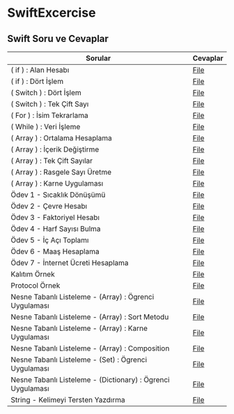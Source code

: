 # SwiftExcercise

## Swift Soru ve Cevaplar 
| Sorular                                        | Cevaplar                                                                                                                                                        |
|-----------------------------------------------|-------------------------------------------------------------------------------------------------------------------------------------------------------------|
| ( if ) : Alan Hesabı                                     | <a href="https://github.com/japsadev/SwiftExcercise/blob/775e2747de497e04f74f83953ce91c6247a49970/if_AlanHesabi.md">File</a>                                |
| ( if ) : Dört İşlem                  | <a href="https://github.com/japsadev/SwiftExcercise/blob/362f984c8d1ffc12b0d5c29a6d40f7452d522c04/if_DortIslem.md">File</a> |
| ( Switch ) : Dört İşlem   | <a href="https://github.com/japsadev/SwiftExcercise/blob/8e35be1d8b86f52da7cdb4ee4d3c40d259e8263f/switch_DortIslem.md">File</a>            |
| ( Switch ) : Tek Çift Sayı                                         | <a href="https://github.com/japsadev/SwiftExcercise/blob/e2b6c156d62b45e9ec90b65a5fe2128bf8576f90/switch_TekCift.md">File</a>                                    |
| ( For ) : İsim Tekrarlama | <a href="https://github.com/japsadev/SwiftExcercise/blob/d187c9ada5872095aa2eef2e7764caaf3c66eb56/for_Is%C4%B1mTekrarlama.md">File</a>                                |
| ( While ) : Veri İşleme                                | <a href="https://github.com/japsadev/SwiftExcercise/blob/31b6085fb505b279ba05153ffb45a71f670117dd/while_VeriIsleme.md">File</a>                               |
| ( Array ) : Ortalama Hesaplama                                | <a href="https://github.com/japsadev/SwiftExcercise/blob/4e9d96cb167cc6c0b315245ca140d82b688135f8/array_OrtalamaHesaplama.md">File</a>                               |
|  ( Array ) : İçerik Değiştirme                             | <a href="https://github.com/japsadev/SwiftExcercise/blob/99459792ebe78e011c64a0d471b75fcd0a13c21c/array_IcerikDegistirme.md">File</a>                               |
| ( Array ) : Tek Çift Sayılar          | <a href="https://github.com/japsadev/SwiftExcercise/blob/8495945797f38d37c74a4fc2e27524c020e5c531/array_TekCift.md">File</a>             |
| ( Array ) : Rasgele Sayı Üretme                              | <a href="https://github.com/japsadev/SwiftExcercise/blob/61534d6d86c4924db2a94758d1bc5bbea3d637fc/array_RastgeleSayi.md">File</a>                                |
| ( Array ) : Karne Uygulaması                             | <a href="https://github.com/japsadev/SwiftExcercise/blob/aaf198fd787fd092a20b5108088ffa4e217206f9/array_KarneUygulamasi.md">File</a>                                 |
| Ödev 1 - Sıcaklık Dönüşümü                           | <a href="https://github.com/japsadev/SwiftExcercise/blob/ef04dc44ef0d08516088f7dc982aff3a78a2a643/SicaklikDonusumu.md">File</a>                               |
| Ödev 2 - Çevre Hesabı                           | <a href="https://github.com/japsadev/SwiftExcercise/blob/9a415267e402e71c062a5b9444ffa0cc426a1830/DikdortgenCevre.md">File</a>                               |
| Ödev 3 - Faktoriyel Hesabı                          | <a href="https://github.com/japsadev/SwiftExcercise/blob/38e7ad60085f8c96fa8827dc7f065de49e1c3932/FaktoriyelHesaplama.md">File</a>                               |
| Ödev 4 - Harf Sayısı Bulma                          | <a href="https://github.com/japsadev/SwiftExcercise/blob/6dac95def1ca50df0fc96fe2e9492f1f8fb02bef/KelimeHarf.md">File</a>                               |
| Ödev 5 - İç Açı Toplamı                          | <a href="https://github.com/japsadev/SwiftExcercise/blob/47668b8db8e8537fdb541e9dfecf61b4358ab1d2/IcAcilarinToplami.md">File</a>                               |
| Ödev 6 - Maaş Hesaplama                          | <a href="https://github.com/japsadev/SwiftExcercise/blob/17d73cf32308731ca4f82aaa98c68e21a2bc3e17/Maa%C5%9FIsteme.md">File</a>                               |
| Ödev 7 - İnternet Ücreti Hesaplama                           | <a href="https://github.com/japsadev/SwiftExcercise/blob/2f8962943c8cb6de348bd815235fe4095adde347/InternetUcret.md">File</a>                               |
| Kalıtım Örnek                          | <a href="https://github.com/japsadev/SwiftExcercise/blob/5d0629432db1d22669610a93ab045b0d5de9307d/KalitimOrnek.md">File</a>                               |
| Protocol Örnek                          | <a href="https://github.com/japsadev/SwiftExcercise/blob/97a5d1b715a0393d48156b7d3f4b84e36223e356/ProtocolOrnek.md">File</a>                               |
| Nesne Tabanlı Listeleme - (Array) : Ögrenci Uygulaması                           | <a href="https://github.com/japsadev/SwiftExcercise/blob/e1ba1fbfe092148ba6caa73807d4b7c56528ebc3/OgrenciUygulamasi.md">File</a>                               |
| Nesne Tabanlı Listeleme - (Array) : Sort Metodu                          | <a href="https://github.com/japsadev/SwiftExcercise/blob/b8ed3a81b14e948de102b2a124fdba93005da929/SortMetodu.md">File</a>                               |
| Nesne Tabanlı Listeleme - (Array) : Karne Uygulaması                          | <a href="https://github.com/japsadev/SwiftExcercise/blob/002bac891032e735804d57b5f661a68e40e48065/KarneUygulamasi.md">File</a>                               |
| Nesne Tabanlı Listeleme - (Array) : Composition                          | <a href="https://github.com/japsadev/SwiftExcercise/blob/1196d5ccda6f6b7373b2a8d765207dcb4f7a2dbc/Composition.md">File</a>                               |
| Nesne Tabanlı Listeleme - (Set) : Ögrenci Uygulaması                           | <a href="https://github.com/devmehmetates/365-day-of-code/blob/main/Swift%20Documents%20Day1-15/day11(Protocols).md">File</a>                               |
| Nesne Tabanlı Listeleme - (Dictionary) : Ögrenci Uygulaması                           | <a href="https://github.com/devmehmetates/365-day-of-code/blob/main/Swift%20Documents%20Day1-15/day11(Protocols).md">File</a>                               |
| String - Kelimeyi Tersten Yazdırma                           | <a href="https://github.com/devmehmetates/365-day-of-code/blob/main/Swift%20Documents%20Day1-15/day11(Protocols).md">File</a>                               |

